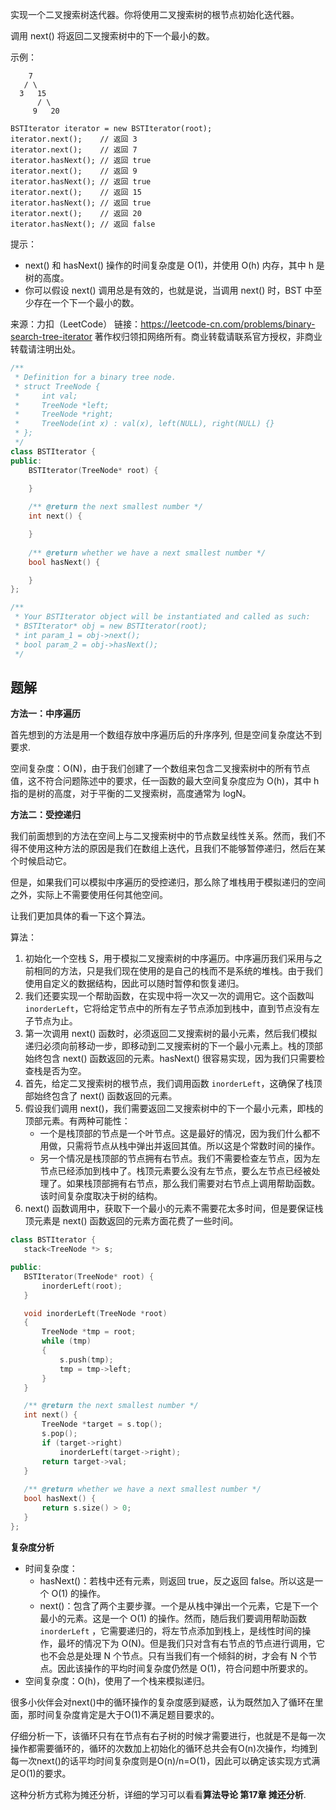 实现一个二叉搜索树迭代器。你将使用二叉搜索树的根节点初始化迭代器。

调用 next() 将返回二叉搜索树中的下一个最小的数。

示例：

        7
       / \
      3   15
          / \
         9   20

    BSTIterator iterator = new BSTIterator(root);
    iterator.next();    // 返回 3
    iterator.next();    // 返回 7
    iterator.hasNext(); // 返回 true
    iterator.next();    // 返回 9
    iterator.hasNext(); // 返回 true
    iterator.next();    // 返回 15
    iterator.hasNext(); // 返回 true
    iterator.next();    // 返回 20
    iterator.hasNext(); // 返回 false

提示：

+ next() 和 hasNext() 操作的时间复杂度是 O(1)，并使用 O(h) 内存，其中 h 是树的高度。
+ 你可以假设 next() 调用总是有效的，也就是说，当调用 next() 时，BST 中至少存在一个下一个最小的数。

来源：力扣（LeetCode）
链接：https://leetcode-cn.com/problems/binary-search-tree-iterator
著作权归领扣网络所有。商业转载请联系官方授权，非商业转载请注明出处。

```c++
/**
 * Definition for a binary tree node.
 * struct TreeNode {
 *     int val;
 *     TreeNode *left;
 *     TreeNode *right;
 *     TreeNode(int x) : val(x), left(NULL), right(NULL) {}
 * };
 */
class BSTIterator {
public:
    BSTIterator(TreeNode* root) {

    }
    
    /** @return the next smallest number */
    int next() {

    }
    
    /** @return whether we have a next smallest number */
    bool hasNext() {

    }
};

/**
 * Your BSTIterator object will be instantiated and called as such:
 * BSTIterator* obj = new BSTIterator(root);
 * int param_1 = obj->next();
 * bool param_2 = obj->hasNext();
 */
```

## 题解

**方法一：中序遍历**

首先想到的方法是用一个数组存放中序遍历后的升序序列, 但是空间复杂度达不到要求.

空间复杂度：O(N)，由于我们创建了一个数组来包含二叉搜索树中的所有节点值，这不符合问题陈述中的要求，任一函数的最大空间复杂度应为 O(h)，其中 h 指的是树的高度，对于平衡的二叉搜索树，高度通常为 logN。

**方法二：受控递归**

我们前面想到的方法在空间上与二叉搜索树中的节点数呈线性关系。然而，我们不得不使用这种方法的原因是我们在数组上迭代，且我们不能够暂停递归，然后在某个时候启动它。

但是，如果我们可以模拟中序遍历的受控递归，那么除了堆栈用于模拟递归的空间之外，实际上不需要使用任何其他空间。

让我们更加具体的看一下这个算法。

算法：

1. 初始化一个空栈 S，用于模拟二叉搜索树的中序遍历。中序遍历我们采用与之前相同的方法，只是我们现在使用的是自己的栈而不是系统的堆栈。由于我们使用自定义的数据结构，因此可以随时暂停和恢复递归。
2. 我们还要实现一个帮助函数，在实现中将一次又一次的调用它。这个函数叫 `inorderLeft`，它将给定节点中的所有左子节点添加到栈中，直到节点没有左子节点为止。
3. 第一次调用 next() 函数时，必须返回二叉搜索树的最小元素，然后我们模拟递归必须向前移动一步，即移动到二叉搜索树的下一个最小元素上。栈的顶部始终包含 next() 函数返回的元素。hasNext() 很容易实现，因为我们只需要检查栈是否为空。
4. 首先，给定二叉搜索树的根节点，我们调用函数 `inorderLeft`，这确保了栈顶部始终包含了 next() 函数返回的元素。
5. 假设我们调用 next()，我们需要返回二叉搜索树中的下一个最小元素，即栈的顶部元素。有两种可能性：
    + 一个是栈顶部的节点是一个叶节点。这是最好的情况，因为我们什么都不用做，只需将节点从栈中弹出并返回其值。所以这是个常数时间的操作。
    + 另一个情况是栈顶部的节点拥有右节点。我们不需要检查左节点，因为左节点已经添加到栈中了。栈顶元素要么没有左节点，要么左节点已经被处理了。如果栈顶部拥有右节点，那么我们需要对右节点上调用帮助函数。该时间复杂度取决于树的结构。
6. next() 函数调用中，获取下一个最小的元素不需要花太多时间，但是要保证栈顶元素是 next() 函数返回的元素方面花费了一些时间。

 ```c++
class BSTIterator {
    stack<TreeNode *> s;

public:
    BSTIterator(TreeNode* root) {
        inorderLeft(root);
    }

    void inorderLeft(TreeNode *root)
    {
        TreeNode *tmp = root;
        while (tmp)
        {
            s.push(tmp);
            tmp = tmp->left;
        }
    }

    /** @return the next smallest number */
    int next() {
        TreeNode *target = s.top();
        s.pop();
        if (target->right)
            inorderLeft(target->right);
        return target->val;
    }
    
    /** @return whether we have a next smallest number */
    bool hasNext() {
        return s.size() > 0;
    }
};
```

**复杂度分析**

+ 时间复杂度：
    + hasNext()：若栈中还有元素，则返回 true，反之返回 false。所以这是一个 O(1) 的操作。
    + next()：包含了两个主要步骤。一个是从栈中弹出一个元素，它是下一个最小的元素。这是一个 O(1) 的操作。然而，随后我们要调用帮助函数 `inorderLeft` ，它需要递归的，将左节点添加到栈上，是线性时间的操作，最坏的情况下为 O(N)。但是我们只对含有右节点的节点进行调用，它也不会总是处理 N 个节点。只有当我们有一个倾斜的树，才会有 N 个节点。因此该操作的平均时间复杂度仍然是 O(1)，符合问题中所要求的。
+ 空间复杂度：O(h)，使用了一个栈来模拟递归。

很多小伙伴会对next()中的循环操作的复杂度感到疑惑，认为既然加入了循环在里面，那时间复杂度肯定是大于O(1)不满足题目要求的。

仔细分析一下，该循环只有在节点有右子树的时候才需要进行，也就是不是每一次操作都需要循环的，循环的次数加上初始化的循环总共会有O(n)次操作，均摊到每一次next()的话平均时间复杂度则是O(n)/n=O(1)，因此可以确定该实现方式满足O(1)的要求。

这种分析方式称为摊还分析，详细的学习可以看看**算法导论 第17章 摊还分析**.
